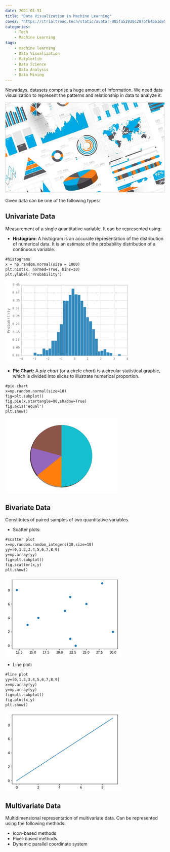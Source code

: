```yaml
---
date: 2021-01-31
title: "Data Visualization in Machine Learning"
cover: "https://ctrlaltread.tech/static/avatar-085fa52930c207bfb4bb1de51c68c5e9.png"
categories: 
    - Tech
    - Machine Learning
tags:
    - machine learning
    - Data Visualization
    - Matplotlib
    - Data Science
    - Data Analysis
    - Data Mining
---
```


Nowadays, datasets comprise a huge amount of information. We need data visualization to represent the patterns and relationship in data to analyze it.

![Data visualisation](images/visual1.jpg)

Given data can be one of the following types:

## Univariate Data

Measurement of a single quantitative variable. It can be represented using:

- __Histogram:__ A histogram is an accurate representation of the distribution of numerical data. It is an estimate of the probability distribution of a continuous variable.

```[Python]
#histograms
x = np.random.normal(size = 1000)
plt.hist(x, normed=True, bins=30)
plt.ylabel('Probability')
```

![Histogram](images/histogram1.png)

- __Pie Chart:__ A _pie chart_ (or a circle _chart_) is a circular statistical graphic, which is divided into slices to illustrate numerical proportion.
  
```(Python)
#pie chart
x=np.random.normal(size=10)
fig=plt.subplot()
fig.pie(x,startangle=90,shadow=True)
fig.axis('equal')
plt.show()
```

![pie chart](images/histogram2.png)

## Bivariate Data

Constitutes of paired samples of two quantitative variables.

- Scatter plots:
  
```[Python]
#scatter plot
x=np.random.random_integers(30,size=10)
yy=[0,1,2,3,4,5,6,7,8,9]
y=np.array(yy)
fig=plt.subplot()
fig.scatter(x,y)
plt.show()
```

![scatter plot](images/histogram3.png)

- Line plot:
  
```[Python]
#line plot
yy=[0,1,2,3,4,5,6,7,8,9]
x=np.array(yy)
y=np.array(yy)
fig=plt.subplot()
fig.plot(x,y)
plt.show()
```

![line plot](images/histogram4.png)

## Multivariate Data

Multidimensional representation of multivariate data. Can be represented using the following methods:

- Icon-based methods
- Pixel-based methods
- Dynamic parallel coordinate system
